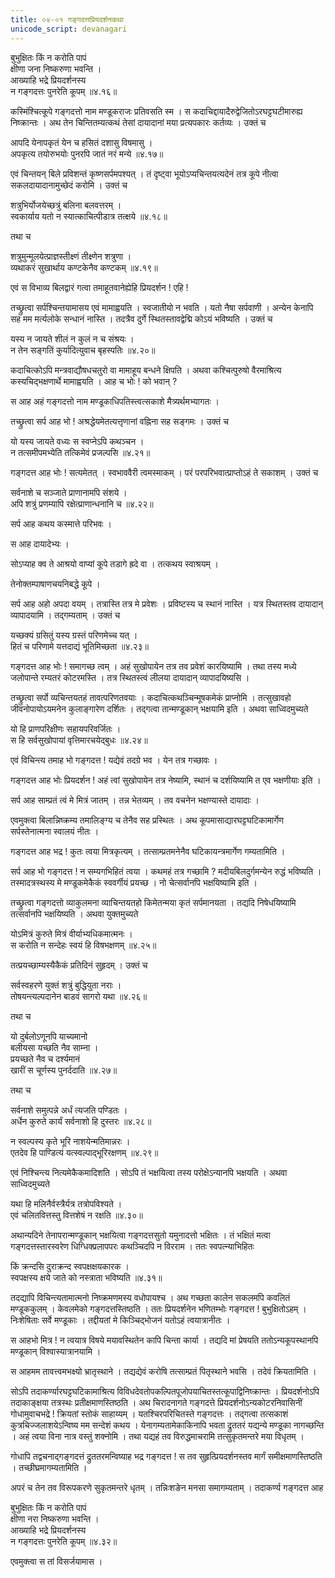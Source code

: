 ```yaml
---
title: ०४-०१ गङ्गदत्तप्रियदर्शनकथा
unicode_script: devanagari
---
```

बुभुक्षितः किं न करोति पापं  
क्षीणा जना निष्करुणा भवन्ति ।  
आख्याहि भद्रे प्रियदर्शनस्य    
न गङ्गदत्तः पुनरेति कूपम् ॥४.१६॥

कस्मिंश्चित्कूपे गङ्गदत्तो नाम मण्डूकराजः प्रतिवसति स्म । स कदाचिद्दायादैरुद्वेजितोऽरघट्टघटीमारुह्य निष्क्रान्तः । अथ तेन चिन्तितम्यत्कथं तेसां दायादानां मया प्रत्यपकारः कर्तव्यः । उक्तं च

आपदि येनापकृतं येन च हसितं दशासु विषमासु ।    
अपकृत्य तयोरुभयोः पुनरपि जातं नरं मन्ये ॥४.१७॥

एवं चिन्तयन् बिले प्रविशन्तं कृष्णसर्पमपश्यत् । तं दृष्ट्वा भूयोऽप्यचिन्तयत्यदेनं तत्र कूपे नीत्वा सकलदायादानामुच्छेदं करोमि । उक्तं च

शत्रुभिर्योजयेच्छत्रुं बलिना बलवत्तरम् ।    
स्वकार्याय यतो न स्यात्काचित्पीडात्र तत्क्षये ॥४.१८॥

तथा च

शत्रुमुन्मूलयेत्प्राज्ञस्तीक्ष्णं तीक्ष्णेन शत्रुणा ।    
व्यथाकरं सुखार्थाय कण्टकेनैव कण्टकम् ॥४.१९॥

एवं स विभाव्य बिलद्वारं गत्वा तमाहूतवानेह्येहि प्रियदर्शन ! एहि !

तच्छ्रुत्वा सर्पश्चिन्तयामासय एवं मामाह्वयति । स्वजातीयो न भवति । यतो नैषा सर्पवाणी । अन्येन केनापि सह मम मर्त्यलोके सन्धानं नास्ति । तदत्रैव दुर्गे स्थितस्तावद्वेद्मि कोऽयं भविष्यति । उक्तं च

यस्य न जायते शीलं न कुलं न च संश्रयः ।    
न तेन सङ्गतिं कुर्यादित्युवाच बृहस्पतिः ॥४.२०॥

कदाचित्कोऽपि मन्त्रवाद्यौषधचतुरो वा मामाहूय बन्धने क्षिपति । अथवा कश्चित्पुरुषो वैरमाश्रित्य कस्यचिद्भक्षणार्थे मामाह्वयति । आह च भोः ! को भवान् ?

स आह अहं गङ्गदत्तो नाम मण्डूकाधिपतिस्त्वत्सकाशे मैत्र्यर्थमभ्यागतः ।  

तच्छ्रुत्वा सर्प आह भो ! अश्रद्धेयमेतत्यत्तृणानां वह्निना सह सङ्गमः । उक्तं च

यो यस्य जायते वध्यः स स्वप्नेऽपि कथञ्चन ।    
न तत्समीपमभ्येति तत्किमेवं प्रजल्पसि ॥४.२१॥

गङ्गदत्त आह भोः ! सत्यमेतत् । स्वभाववैरी त्वमस्माकम् । परं परपरिभवात्प्राप्तोऽहं ते सकाशम् । उक्तं च

सर्वनाशे च सञ्जाते प्राणानामपि संशये ।    
अपि शत्रुं प्रणम्यापि रक्षेत्प्राणान्धनानि च ॥४.२२॥

सर्प आह कथय कस्मात्ते परिभवः ।  

स आह दायादेभ्यः ।  

सोऽप्याह क्व ते आश्रयो वाप्यां कूपे तडागे ह्रदे वा । तत्कथय स्वाश्रयम् ।  

तेनोक्तम्पाषाणचयनिबद्धे कूपे ।  

सर्प आह अहो अपदा वयम् । तत्रास्ति तत्र मे प्रवेशः । प्रविष्टस्य च स्थानं नास्ति । यत्र स्थितस्तव दायादान् व्यापादयामि । तद्गम्यताम् । उक्तं च

यच्छक्यं ग्रसितुं यस्य ग्रस्तं परिणमेच्च यत् ।    
हितं च परिणामे यत्तदाद्यं भूतिमिच्छता ॥४.२३॥

गङ्गदत्त आह भोः ! समागच्छ त्वम् । अहं सुखोपायेन तत्र तव प्रवेशं कारयिष्यामि । तथा तस्य मध्ये जलोपान्ते रम्यतरं कोटरमस्ति । तत्र स्थितस्त्वं लीलया दायादान् व्यापादयिष्यसि ।  

तच्छ्रुत्वा सर्पो व्यचिन्तयतहं तावत्परिणतवयाः । कदाचित्कथञ्चिन्मूषकमेकं प्राप्नोमि । तत्सुखावहो जीवनोपायोऽयमनेन कुलाङ्गारेण दर्शितः । तद्गत्वा तान्मण्डूकान् भक्षयामि इति । अथवा साध्विदमुच्यते

यो हि प्राणपरिक्षीणः सहायपरिवर्जितः ।    
स हि सर्वसुखोपायां वृत्तिमारचयेद्बुधः ॥४.२४॥

एवं विचिन्त्य तमाह भो गङ्गदत्त ! यद्येवं तदग्रे भव । येन तत्र गच्छावः ।  

गङ्गदत्त आह भोः प्रियदर्शन ! अहं त्वां सुखोपायेन तत्र नेष्यामि, स्थानं च दर्शयिष्यामि त एव भक्षणीयाः इति ।  

सर्प आह साम्प्रतं त्वं मे मित्रं जातम् । तन्न भेतव्यम् । तव वचनेन भक्षण्यास्ते दायादाः ।  

एवमुक्त्वा बिलान्निष्क्रम्य तमालिङ्ग्य च तेनैव सह प्रस्थितः । अथ कूपमासाद्यारघट्टघटिकामार्गेण सर्पस्तेनात्मना स्वालयं नीतः ।  

गङ्गदत्त आह भद्र ! कुतः त्वया मित्रकृत्यम् । तत्साम्प्रतमनेनैव घटिकायन्त्रमार्गेण गम्यतामिति ।  

सर्प आह भो गङ्गदत्त ! न सम्यगभिहितं त्वया । कथमहं तत्र गच्छामि ? मदीयबिलदुर्गमन्येन रुद्धं भविष्यति । तस्मादत्रस्थस्य मे मण्डूकमेकैकं स्ववर्गीयं प्रयच्छ । नो चेत्सर्वानपि भक्षयिष्यामि इति ।  

तच्छ्रुत्वा गङ्गदत्तो व्याकुलमना व्याचिन्तयतहो किमेतन्मया कृतं सर्पमानयता । तद्यदि निषेधयिष्यामि तत्सर्वानपि भक्षयिष्यति । अथवा युक्तमुच्यते

योऽमित्रं कुरुते मित्रं वीर्याभ्यधिकमात्मनः ।    
स करोति न सन्देहः स्वयं हि विषभक्षणम् ॥४.२५॥

तत्प्रयच्छाम्यस्यैकैकं प्रतिदिनं सुहृदम् । उक्तं च

सर्वस्वहरणे युक्तं शत्रुं बुद्धियुता नराः ।    
तोषयन्त्यल्पदानेन बाडवं सागरो यथा ॥४.२६॥

तथा च

यो दुर्बलोऽणूनपि याच्यमानो    
बलीयसा यच्छति नैव साम्ना ।  
प्रयच्छते नैव च दर्श्यमानं    
खारीं स चूर्णस्य पुनर्ददाति ॥४.२७॥

तथा च

सर्वनाशे समुत्पन्ने अर्धं त्यजति पण्डितः ।    
अर्धेन कुरुते कार्यं सर्वनाशो हि दुस्तरः ॥४.२८॥  

न स्वल्पस्य कृते भूरि नाशयेन्मतिमान्नरः ।    
एतदेव हि पाण्डित्यं यत्स्वल्पाद्भूरिरक्षणम् ॥४.२९॥

एवं निश्चिन्त्य नित्यमेकैकमादिशति । सोऽपि तं भक्षयित्वा तस्य परोक्षेऽन्यानपि भक्षयति । अथवा साध्विदमुच्यते

यथा हि मलिनैर्वस्त्रैर्यत्र तत्रोपविश्यते ।    
एवं चलितवित्तस्तु वित्तशेषं न रक्षति ॥४.३०॥

अथान्यदिने तेनापरान्मण्डूकान् भक्षयित्वा गङ्गदत्तसुतो यमुनादत्तो भक्षितः । तं भक्षितं मत्वा गङ्गदत्तस्तारस्वरेण धिग्धिक्प्रलापपरः कथञ्चिदपि न विरराम । ततः स्वपत्न्याभिहितः

किं क्रन्दसि दुराक्रन्द स्वपक्षक्षयकारक ।    
स्वपक्षस्य क्षये जाते को नस्त्राता भविष्यति ॥४.३१॥

तदद्यापि विचिन्त्यतामात्मनो निष्क्रमणमस्य वधोपायश्च । अथ गच्छता कालेन सकलमपि कवलितं मण्डूककुलम् । केवलमेको गङ्गदत्तस्तिष्ठति । ततः प्रियदर्शनेन भणितम्भोः गङ्गदत्त ! बुभुक्षितोऽहम् । निःशेषिताः सर्वे मण्डूकाः । तद्दीयतां मे किञ्चिद्भोजनं यतोऽहं त्वयात्रानीतः ।  

स आहभो मित्र ! न त्वयात्र विषये मयावस्थितेन कापि चिन्ता कार्या । तद्यदि मां प्रेषयति ततोऽन्यकूपस्थानपि मण्डूकान् विश्वास्यात्रानयामि ।  

स आहमम तावत्त्वमभक्ष्यो भ्रातृस्थाने । तद्यद्येवं करोषि तत्साम्प्रतं पितृस्थाने भवसि । तदेवं क्रियतामिति ।  

सोऽपि तदाकर्ण्यारघट्टघटिकामाश्रित्य विविधदेवतोपकल्पितपूजोपयाचितस्तत्कूपाद्विनिष्क्रान्तः । प्रियदर्शनोऽपि तदाकाङ्क्षया तत्रस्थः प्रतीक्षमाणस्तिष्ठति । अथ चिरादनागते गङ्गदत्ते प्रियदर्शनोऽन्यकोटरनिवासिनीं गोधामुवाचभद्रे ! क्रियतां स्तोकं साहाय्यम् । यतश्चिरपरिचितस्ते गङ्गदत्तः । तद्गत्वा तत्सकाशं कुत्रचिज्जलाशयेऽन्विष्य मम सन्देशं कथय । येनागम्यतामेकाकिनापि भवता द्रुततरं यद्यन्ये मण्डूका नागच्छन्ति । अहं त्वया विना नात्र वस्तुं शक्नोमि । तथा यद्यहं तव विरुद्धमाचरामि तत्सुकृतमन्तरे मया विधृतम् ।  

गोधापि तद्वचनाद्गङ्गदत्तं द्रुततरमन्विष्याह भद्र गङ्गदत्त ! स तव सुहृत्प्रियदर्शनस्तव मार्गं समीक्षमाणस्तिष्ठति । तच्छीघ्रमागम्यतामिति ।  

अपरं च तेन तव विरूपकरणे सुकृतमन्तरे धृतम् । तन्निःशङेन मनसा समागम्यताम् । तदाकर्ण्य गङ्गदत्त आह

बुभुक्षितः किं न करोति पापं    
क्षीणा नरा निष्करुणा भवन्ति ।  
आख्याहि भद्रे प्रियदर्शनस्य    
न गङ्गदत्तः पुनरेति कूपम् ॥४.३२॥

एवमुक्त्वा स तां विसर्जयामास ।  
